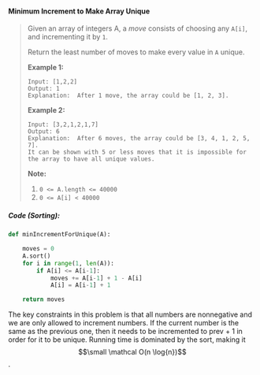 #### Minimum Increment to Make Array Unique

> Given an array of integers A, a _move_ consists of choosing any `A[i]`, and incrementing it by `1`.
>
> Return the least number of moves to make every value in `A` unique.
>
> **Example 1:**
>
> ```
> Input: [1,2,2]
> Output: 1
> Explanation:  After 1 move, the array could be [1, 2, 3].
> ```
>
> **Example 2:**
>
> ```
> Input: [3,2,1,2,1,7]
> Output: 6
> Explanation:  After 6 moves, the array could be [3, 4, 1, 2, 5, 7].
> It can be shown with 5 or less moves that it is impossible for the array to have all unique values.
> ```
>
> **Note:**
>
> 1. `0 <= A.length <= 40000`
> 2. `0 <= A[i] < 40000`

##### Code \(Sorting\):

```py
def minIncrementForUnique(A):

    moves = 0
    A.sort()
    for i in range(1, len(A)):
        if A[i] <= A[i-1]:
            moves += A[i-1] + 1 - A[i]
            A[i] = A[i-1] + 1

    return moves
```

The key constraints in this problem is that all numbers are nonnegative and we are only allowed to increment numbers. If the current number is the same as the previous one, then it needs to be incremented to prev + 1 in order for it to be unique. Running time is dominated by the sort, making it $$\small \mathcal O(n \log{n})$$.

